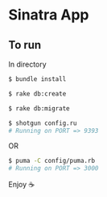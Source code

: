 # Sinatra App

## To run

In directory

```bash
$ bundle install
```
```bash
$ rake db:create
```
```bash
$ rake db:migrate
```
```bash
$ shotgun config.ru
# Running on PORT => 9393
```
OR

```bash
$ puma -C config/puma.rb
# Running on PORT => 3000
```

Enjoy ☕️